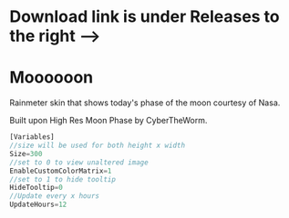 # Download link is under Releases to the right -->

# Moooooon
Rainmeter skin that shows today's phase of the moon courtesy of Nasa.

Built upon High Res Moon Phase by CyberTheWorm.


```Javascript
[Variables]
//size will be used for both height x width
Size=300
//set to 0 to view unaltered image
EnableCustomColorMatrix=1
//set to 1 to hide tooltip
HideTooltip=0
//Update every x hours
UpdateHours=12
```
